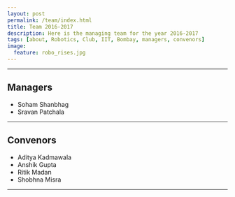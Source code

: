 ```yaml
---
layout: post
permalink: /team/index.html
title: Team 2016-2017
description: Here is the managing team for the year 2016-2017
tags: [about, Robotics, Club, IIT, Bombay, managers, convenors]
image:
  feature: robo_rises.jpg
---
```


- - - -

## Managers

* Soham Shanbhag
* Sravan Patchala

- - - -

## Convenors

* Aditya Kadmawala
* Anshik Gupta
* Ritik Madan
* Shobhna Misra 

----
